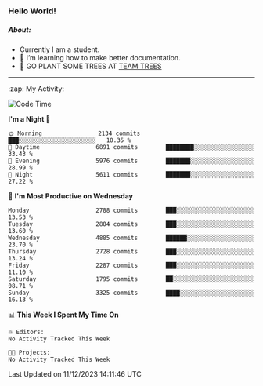 ### Hello World!

##### About:
- Currently I am a student.
- 🌱 I’m learning how to make better documentation.
- 🌱 GO PLANT SOME TREES AT [TEAM TREES](https://teamtrees.org/)

---
  <summary>:zap: My Activity:</summary>
  
<!--START_SECTION:waka-->
![Code Time](http://img.shields.io/badge/Code%20Time-1%2C267%20hrs%2047%20mins-blue)

**I'm a Night 🦉** 

```text
🌞 Morning                2134 commits        ███░░░░░░░░░░░░░░░░░░░░░░   10.35 % 
🌆 Daytime                6891 commits        ████████░░░░░░░░░░░░░░░░░   33.43 % 
🌃 Evening                5976 commits        ███████░░░░░░░░░░░░░░░░░░   28.99 % 
🌙 Night                  5611 commits        ███████░░░░░░░░░░░░░░░░░░   27.22 % 
```
📅 **I'm Most Productive on Wednesday** 

```text
Monday                   2788 commits        ███░░░░░░░░░░░░░░░░░░░░░░   13.53 % 
Tuesday                  2804 commits        ███░░░░░░░░░░░░░░░░░░░░░░   13.60 % 
Wednesday                4885 commits        ██████░░░░░░░░░░░░░░░░░░░   23.70 % 
Thursday                 2728 commits        ███░░░░░░░░░░░░░░░░░░░░░░   13.24 % 
Friday                   2287 commits        ███░░░░░░░░░░░░░░░░░░░░░░   11.10 % 
Saturday                 1795 commits        ██░░░░░░░░░░░░░░░░░░░░░░░   08.71 % 
Sunday                   3325 commits        ████░░░░░░░░░░░░░░░░░░░░░   16.13 % 
```


📊 **This Week I Spent My Time On** 

```text
🔥 Editors: 
No Activity Tracked This Week

🐱‍💻 Projects: 
No Activity Tracked This Week
```


 Last Updated on 11/12/2023 14:11:46 UTC
<!--END_SECTION:waka-->
